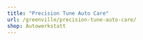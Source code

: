 ```yaml
---
title: "Precision Tune Auto Care"
url: /greenville/precision-tune-auto-care/
shop: Autowerkstatt
---
```

